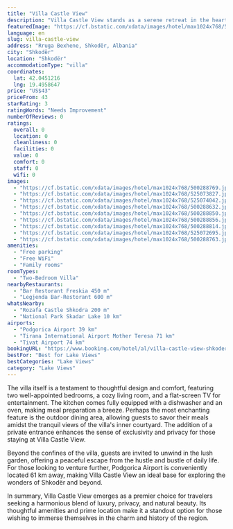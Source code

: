 ```yaml
---
title: "Villa Castle View"
description: "Villa Castle View stands as a serene retreat in the heart of Shkodër, offering guests a unique blend of comfort and convenience with its air-conditioned accommodations that boast a private patio."
featuredImage: "https://cf.bstatic.com/xdata/images/hotel/max1024x768/500288769.jpg?k=bfbb92d2f69b458666d7544ce1bbb829aa59ab6f87d4d95300ad7a9277d8528e&o=&hp=1"
language: en
slug: villa-castle-view
address: "Rruga Bexhene, Shkodër, Albania"
city: "Shkodër"
location: "Shkodër"
accommodationType: "villa"
coordinates:
  lat: 42.0451216
  lng: 19.4958647
price: "US$43"
priceFrom: 43
starRating: 3
ratingWords: "Needs Improvement"
numberOfReviews: 0
ratings:
  overall: 0
  location: 0
  cleanliness: 0
  facilities: 0
  value: 0
  comfort: 0
  staff: 0
  wifi: 0
images:
  - "https://cf.bstatic.com/xdata/images/hotel/max1024x768/500288769.jpg?k=bfbb92d2f69b458666d7544ce1bbb829aa59ab6f87d4d95300ad7a9277d8528e&o=&hp=1"
  - "https://cf.bstatic.com/xdata/images/hotel/max1024x768/525073827.jpg?k=c6187c9a15578f709de4f15b91cbd16403b86bf9b3d5c27659a10e5301fcc638&o=&hp=1"
  - "https://cf.bstatic.com/xdata/images/hotel/max1024x768/525074042.jpg?k=11d7eb74d2f0cb5ec5fde82fb4bf8aef0a259be7dc7d50a1d9eca7ebdfe4f45e&o=&hp=1"
  - "https://cf.bstatic.com/xdata/images/hotel/max1024x768/500288632.jpg?k=ea2baa3b556fde7b0292f12065dd63e3d32f914ce472d4a493aaf40dc21023fb&o=&hp=1"
  - "https://cf.bstatic.com/xdata/images/hotel/max1024x768/500288850.jpg?k=0e6b0a75d383b874fbf1af3da411f0a26d9ac482d327ad7a0aae7de5a00d5f4c&o=&hp=1"
  - "https://cf.bstatic.com/xdata/images/hotel/max1024x768/500288856.jpg?k=26846057a580f25cf9e81695b0454b0a745a9f4f4dd093f9407e3a72111dda69&o=&hp=1"
  - "https://cf.bstatic.com/xdata/images/hotel/max1024x768/500288814.jpg?k=40f2da5a22b3312c2019b335d82fadbb68ee64341edd001cd8f372d312daacd3&o=&hp=1"
  - "https://cf.bstatic.com/xdata/images/hotel/max1024x768/525072695.jpg?k=07e86b1fd0c8c9774da90f15e231c8c21f6f99a259f1057b7edb70bf9169dd87&o=&hp=1"
  - "https://cf.bstatic.com/xdata/images/hotel/max1024x768/500288763.jpg?k=d918cd6218f3301cfc71ffb08270a4b77bfdad4c77c4fb5ff6897cc61d14cdf0&o=&hp=1"
amenities:
  - "Free parking"
  - "Free WiFi"
  - "Family rooms"
roomTypes:
  - "Two-Bedroom Villa"
nearbyRestaurants:
  - "Bar Restorant Freskia 450 m"
  - "Legjenda Bar-Restorant 600 m"
whatsNearby:
  - "Rozafa Castle Shkodra 200 m"
  - "National Park Skadar Lake 10 km"
airports:
  - "Podgorica Airport 39 km"
  - "Tirana International Airport Mother Teresa 71 km"
  - "Tivat Airport 74 km"
bookingURL: "https://www.booking.com/hotel/al/villa-castle-view-shkoder.en-gb.html?aid=8035640"
bestFor: "Best for Lake Views"
bestCategories: "Lake Views"
category: "Lake Views"
---
```


The villa itself is a testament to thoughtful design and comfort, featuring two well-appointed bedrooms, a cozy living room, and a flat-screen TV for entertainment. The kitchen comes fully equipped with a dishwasher and an oven, making meal preparation a breeze. Perhaps the most enchanting feature is the outdoor dining area, allowing guests to savor their meals amidst the tranquil views of the villa's inner courtyard. The addition of a private entrance enhances the sense of exclusivity and privacy for those staying at Villa Castle View.

Beyond the confines of the villa, guests are invited to unwind in the lush garden, offering a peaceful escape from the hustle and bustle of daily life. For those looking to venture further, Podgorica Airport is conveniently located 61 km away, making Villa Castle View an ideal base for exploring the wonders of Shkodër and beyond.

In summary, Villa Castle View emerges as a premier choice for travelers seeking a harmonious blend of luxury, privacy, and natural beauty. Its thoughtful amenities and prime location make it a standout option for those wishing to immerse themselves in the charm and history of the region.